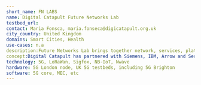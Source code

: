 ```yaml
---
short_name: FN LABS
name: Digital Catapult Future Networks Lab
testbed_url: 
contact: Maria Fonsca, maria.fonseca@digicatapult.org.uk
city_country: United Kingdom
domains: Smart Cities, Health
use-cases: n.a
description:Future Networks Lab brings together network, services, platform, and solutions providers in a technology-neutral space to experiment with IoT and 5G technologies. The network has enabled over 700 innovators to experiment with IoT technologies, leading to new products and services being brought to market in the UK and abroad.
concept:Digital Catapult has partnered with Siemens, IBM, Arrow and Servicenow to support the UK’s dedicated facility for leading edge network technologie,: the Future Networks Lab. Alongside some of this industry’s leading players, we are helping companies of all sizes access the latest networks technologies, development opportunities and advice for practical adoption, all to help de-risk innovation and show how these technologies can be rolled out in practice, not just in theory.
technology: 5G, LoRaWan, Sigfox, NB-IoT, Nwave
hardware: 5G London node, UK 5G testbeds, including 5G Brighton
software: 5G core, MEC, etc
---
```

